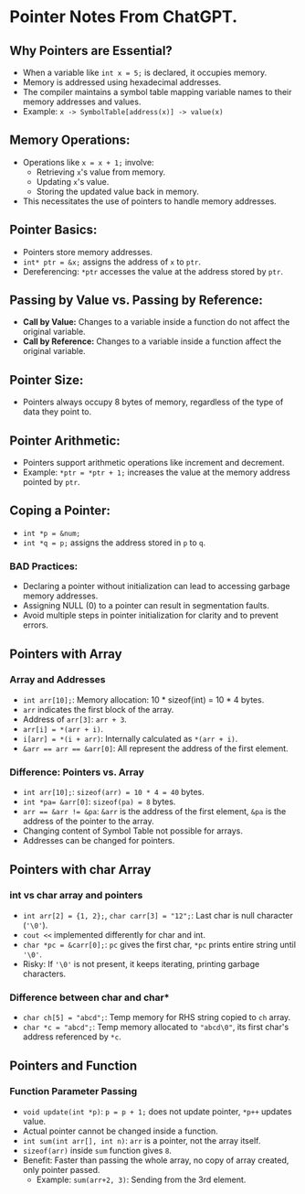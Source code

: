 # Pointer Notes From ChatGPT. 

## Why Pointers are Essential?

- When a variable like `int x = 5;` is declared, it occupies memory.
- Memory is addressed using hexadecimal addresses.
- The compiler maintains a symbol table mapping variable names to their memory addresses and values.
- Example: `x -> SymbolTable[address(x)] -> value(x)`

## Memory Operations:

- Operations like `x = x + 1;` involve:
  - Retrieving `x`'s value from memory.
  - Updating `x`'s value.
  - Storing the updated value back in memory.
- This necessitates the use of pointers to handle memory addresses.

## Pointer Basics:

- Pointers store memory addresses.
- `int* ptr = &x;` assigns the address of `x` to `ptr`.
- Dereferencing: `*ptr` accesses the value at the address stored by `ptr`.

## Passing by Value vs. Passing by Reference:

- **Call by Value:** Changes to a variable inside a function do not affect the original variable.
- **Call by Reference:** Changes to a variable inside a function affect the original variable.

## Pointer Size:

- Pointers always occupy 8 bytes of memory, regardless of the type of data they point to.

## Pointer Arithmetic:

- Pointers support arithmetic operations like increment and decrement.
- Example: `*ptr = *ptr + 1;` increases the value at the memory address pointed by `ptr`.

## Coping a Pointer:

- `int *p = &num;`
- `int *q = p;` assigns the address stored in `p` to `q`.

### BAD Practices:

- Declaring a pointer without initialization can lead to accessing garbage memory addresses.
- Assigning NULL (0) to a pointer can result in segmentation faults.
- Avoid multiple steps in pointer initialization for clarity and to prevent errors.

## Pointers with Array

### Array and Addresses

- `int arr[10];`: Memory allocation: 10 * sizeof(int) = 10 * 4 bytes.
- `arr` indicates the first block of the array.
- Address of `arr[3]`: `arr + 3`.
- `arr[i] = *(arr + i)`.
- `i[arr] = *(i + arr)`: Internally calculated as `*(arr + i)`.
- `&arr == arr == &arr[0]`: All represent the address of the first element.

### Difference: Pointers vs. Array

- `int arr[10];`: `sizeof(arr) = 10 * 4 = 40` bytes.
- `int *pa= &arr[0]`: `sizeof(pa) = 8` bytes.
- `arr == &arr != &pa`: `&arr` is the address of the first element, `&pa` is the address of the pointer to the array.
- Changing content of Symbol Table not possible for arrays.
- Addresses can be changed for pointers.

## Pointers with char Array

### int vs char array and pointers

- `int arr[2] = {1, 2};`, `char carr[3] = "12";`: Last char is null character (`'\0'`).
- `cout <<` implemented differently for char and int.
- `char *pc = &carr[0];`: `pc` gives the first char, `*pc` prints entire string until `'\0'`.
- Risky: If `'\0'` is not present, it keeps iterating, printing garbage characters.

### Difference between char and char*

- `char ch[5] = "abcd";`: Temp memory for RHS string copied to `ch` array.
- `char *c = "abcd";`: Temp memory allocated to `"abcd\0"`, its first char's address referenced by `*c`.

## Pointers and Function

### Function Parameter Passing

- `void update(int *p)`: `p = p + 1;` does not update pointer, `*p++` updates value.
- Actual pointer cannot be changed inside a function.
- `int sum(int arr[], int n)`: `arr` is a pointer, not the array itself.
- `sizeof(arr)` inside `sum` function gives `8`.
- Benefit: Faster than passing the whole array, no copy of array created, only pointer passed.
  - Example: `sum(arr+2, 3)`: Sending from the 3rd element.

